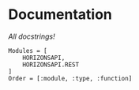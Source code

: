 # Documentation
_All docstrings!_

```@autodocs
Modules = [
    HORIZONSAPI,
    HORIZONSAPI.REST
]
Order = [:module, :type, :function]
```